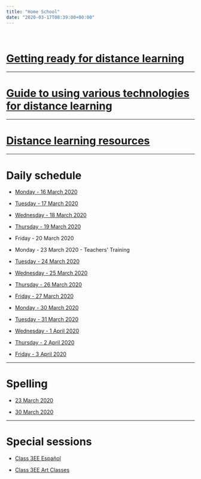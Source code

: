 ```yaml
---
title: "Home School"
date: "2020-03-17T08:39:00+00:00"
---
```


&nbsp;

# [Getting ready for distance learning](/home_school_getting_ready/)

<hr>

# [Guide to using various technologies for distance learning](/home_school_guide/)

<hr>

# [Distance learning resources](/home_school_resources/)

<hr>

# Daily schedule

* [Monday - 16 March 2020](/home_school_schedule_16Mar2020/)

* [Tuesday - 17 March 2020](/home_school_schedule_17Mar2020/)

* [Wednesday - 18 March 2020](/home_school_schedule_18Mar2020/)

* [Thursday - 19 March 2020](/home_school_schedule_19Mar2020/)

* Friday - 20 March 2020

* Monday - 23 March 2020 - Teachers' Training

* [Tuesday - 24 March 2020](/home_school_schedule_24Mar2020/)

* [Wednesday - 25 March 2020](/home_school_schedule_25Mar2020/)

* [Thursday - 26 March 2020](/home_school_schedule_26Mar2020/)

* [Friday - 27 March 2020](/home_school_schedule_27Mar2020/)

* [Monday - 30 March 2020](/home_school_schedule_30Mar2020/)

* [Tuesday - 31 March 2020](/home_school_schedule_31Mar2020/)

* [Wednesday - 1 April 2020](/home_school_schedule_01Apr2020/)

* [Thursday - 2 April 2020](/home_school_schedule_02Apr2020/)

* [Friday - 3 April 2020](/home_school_schedule_03Apr2020/)

<hr>

# Spelling

* [23 March 2020](/spelling_23Mar2020/)

* [30 March 2020](/spelling_30Mar2020/)

<hr>

# Special sessions

* [Class 3EE Español](/home_school_español/)

* [Class 3EE Art Classes](/home_school_art/)


<br/>
<br/>